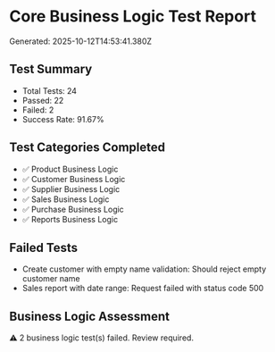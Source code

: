 
# Core Business Logic Test Report
Generated: 2025-10-12T14:53:41.380Z

## Test Summary
- Total Tests: 24
- Passed: 22
- Failed: 2
- Success Rate: 91.67%

## Test Categories Completed
- ✅ Product Business Logic
- ✅ Customer Business Logic
- ✅ Supplier Business Logic
- ✅ Sales Business Logic
- ✅ Purchase Business Logic
- ✅ Reports Business Logic

## Failed Tests
- Create customer with empty name validation: Should reject empty customer name
- Sales report with date range: Request failed with status code 500

## Business Logic Assessment
⚠️ 2 business logic test(s) failed. Review required.
